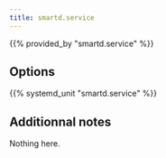 ```yaml
---
title: smartd.service
---
```


{{% provided_by "smartd.service" %}}

## Options

{{% systemd_unit "smartd.service" %}}

## Additionnal notes

Nothing here.